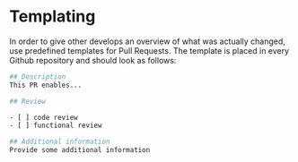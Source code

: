 # Templating

In order to give other develops an overview of what was actually changed,
use predefined templates for Pull Requests. The template is placed in every
Github repository and should look as follows:

```bash
## Description
This PR enables...

## Review

- [ ] code review
- [ ] functional review

## Additional information
Provide some additional information
```
